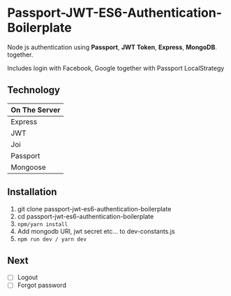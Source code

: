 Passport-JWT-ES6-Authentication-Boilerplate
============

Node js authentication using **Passport**, **JWT Token**, **Express**, **MongoDB**.
together.

Includes login with Facebook, Google together with Passport LocalStrategy

Technology
------------

| On The Server |
| ------------- |
| Express       |
| JWT           |
| Joi           |
| Passport      |
| Mongoose      |

Installation
-------------

1. git clone passport-jwt-es6-authentication-boilerplate
2. cd passport-jwt-es6-authentication-boilerplate
3. `npm/yarn install`
4. Add mongodb URl, jwt secret etc... to dev-constants.js
5. `npm run dev / yarn dev`


Next
------------

- [ ] Logout
- [ ] Forgot password
